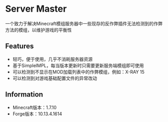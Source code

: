 # Server Master
一个致力于解决Minecraft模组服务器中一些现存的反作弊插件无法检测到的作弊方法的模组，以维护游戏的平衡性


## Features
* 轻巧，便于使用，几乎不消耗服务器资源
* 基于SimpleIMPL，每当版本更新时只需要更新服务端模组即可使用
* 可以检测到不显示在MOD加载列表中的作弊模组，例如：X-RAY 15
* 可以检测到对游戏基础配置文件的异常改动

## Information
* Minecraft版本：1.7.10
* Forge版本：10.13.4.1614